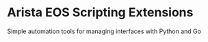 # Arista EOS Scripting Extensions
Simple automation tools for managing interfaces with Python and Go
